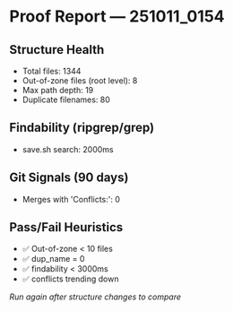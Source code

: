 # Proof Report — 251011_0154

## Structure Health
- Total files: 1344
- Out-of-zone files (root level): 8
- Max path depth: 19
- Duplicate filenames: 80

## Findability (ripgrep/grep)
- save.sh search: 2000ms

## Git Signals (90 days)
- Merges with 'Conflicts:': 0

## Pass/Fail Heuristics
- ✅ Out-of-zone < 10 files
- ✅ dup_name = 0
- ✅ findability < 3000ms
- ✅ conflicts trending down

_Run again after structure changes to compare_
